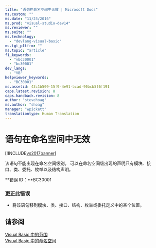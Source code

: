 ```yaml
---
title: "语句在命名空间中无效 | Microsoft Docs"
ms.custom: ""
ms.date: "11/23/2016"
ms.prod: "visual-studio-dev14"
ms.reviewer: ""
ms.suite: ""
ms.technology: 
  - "devlang-visual-basic"
ms.tgt_pltfrm: ""
ms.topic: "article"
f1_keywords: 
  - "vbc30001"
  - "bc30001"
dev_langs: 
  - "VB"
helpviewer_keywords: 
  - "BC30001"
ms.assetid: 43c1b509-15f9-4e91-bcad-90bcb5f6f191
caps.latest.revision: 8
caps.handback.revision: 8
author: "stevehoag"
ms.author: "shoag"
manager: "wpickett"
translationtype: Human Translation
---
```

# 语句在命名空间中无效
[!INCLUDE[vs2017banner](../../../csharp/includes/vs2017banner.md)]

该语句不能出现在命名空间级别。  可以在命名空间级出现的声明只有模块、接口、类、委托、枚举以及结构声明。  
  
 **错误 ID：**BC30001  
  
### 更正此错误  
  
-   将该语句移到模块、类、接口、结构、枚举或委托定义中的某个位置。  
  
## 请参阅  
 [Visual Basic 中的范围](../../../visual-basic/programming-guide/language-features/declared-elements/scope.md)   
 [Visual Basic 中的命名空间](../../../visual-basic/programming-guide/program-structure/namespaces.md)